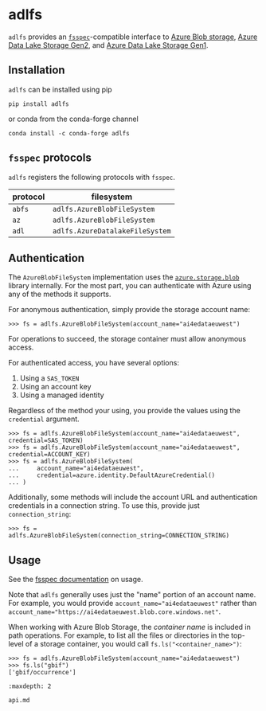 # adlfs

`adlfs` provides an [`fsspec`][fsspec]-compatible interface to [Azure Blob storage], [Azure Data Lake Storage Gen2], and [Azure Data Lake Storage Gen1].


## Installation

`adlfs` can be installed using pip

    pip install adlfs

or conda from the conda-forge channel


    conda install -c conda-forge adlfs

## `fsspec` protocols

`adlfs` registers the following protocols with `fsspec`.

protocol | filesystem
-------- | ----------
`abfs`   | `adlfs.AzureBlobFileSystem`
`az`     | `adlfs.AzureBlobFileSystem`
`adl`    | `adlfs.AzureDatalakeFileSystem`

## Authentication

The `AzureBlobFileSystem` implementation uses the [`azure.storage.blob`] library internally. For the most
part, you can authenticate with Azure using any of the methods it supports.

For anonymous authentication, simply provide the storage account name:

```{code-block} python
>>> fs = adlfs.AzureBlobFileSystem(account_name="ai4edataeuwest")
```

For operations to succeed, the storage container must allow anonymous access.

For authenticated access, you have several options:

1. Using a `SAS_TOKEN`
2. Using an account key
3. Using a managed identity

Regardless of the method your using, you provide the values using the `credential` argument.

```{code-block} python
>>> fs = adlfs.AzureBlobFileSystem(account_name="ai4edataeuwest", credential=SAS_TOKEN)
>>> fs = adlfs.AzureBlobFileSystem(account_name="ai4edataeuwest", credential=ACCOUNT_KEY)
>>> fs = adlfs.AzureBlobFileSystem(
...     account_name="ai4edataeuwest",
...     credential=azure.identity.DefaultAzureCredential()
... )
```

Additionally, some methods will include the account URL and authentication credentials in a connection string. To use this, provide just `connection_string`:

```{code-block} python
>>> fs = adlfs.AzureBlobFileSystem(connection_string=CONNECTION_STRING)
```

## Usage

See the [fsspec documentation] on usage.

Note that `adlfs` generally uses just the "name" portion of an account name. For example, you would provide
`account_name="ai4edataeuwest"` rather than `account_name="https://ai4edataeuwest.blob.core.windows.net"`.

When working with Azure Blob Storage, the *container name* is included in path operations. For example,
to list all the files or directories in the top-level of a storage container, you would call `fs.ls("<container_name>")`:

```{code-block} python
>>> fs = adlfs.AzureBlobFileSystem(account_name="ai4edataeuwest")
>>> fs.ls("gbif")
['gbif/occurrence']
```

```{toctree}
:maxdepth: 2

api.md
```

[fsspec]: https://filesystem-spec.readthedocs.io
[Azure Blob storage]: https://docs.microsoft.com/en-us/azure/storage/blobs/storage-blobs-introduction
[Azure Data Lake Storage Gen2]: https://docs.microsoft.com/en-us/azure/storage/blobs/data-lake-storage-introduction
[Azure Data Lake Storage Gen1]: https://docs.microsoft.com/en-us/azure/data-lake-store/
[`azure.storage.blob`]: https://docs.microsoft.com/en-us/azure/storage/blobs/storage-quickstart-blobs-python
[fsspec documentation]: https://filesystem-spec.readthedocs.io/en/latest/usage.html
